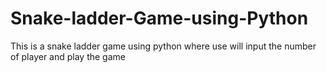 # Snake-ladder-Game-using-Python
This is a snake ladder game using python where use will input the number of player and play the game 
